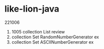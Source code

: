 # like-lion-java

221006
1. 1005 collection List review
2. collection Set RandomNumberGenerator ex
3. collection Set ASCIINumberGenerator ex
